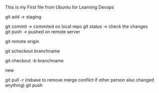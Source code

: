 This is my First file from Ubuntu for Learning Devops

git add -> staging 

git commit -> commited on local repo
git status -> check the changes  
git push -> pushed on remote server


git remote origin 


git scheckout branchname 

git checkout -b branchname 

 new 

 git pull -r (rebase to remove merge conflict if other person also changed anything)
 git push
